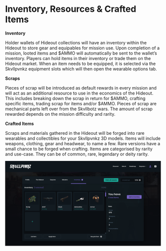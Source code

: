 # Inventory, Resources & Crafted Items

**Inventory**

Holder wallets of Hideout collections will have an inventory within the Hideout to store gear and equipables for mission use. Upon completion of a mission, looted items and $AMMO will automatically be sent to the wallet’s inventory. Players can hold items in their inventory or trade them on the Hideout market. When an item needs to be equipped, it is selected via the Skvllpvnkz equipment slots which will then open the wearable options tab.

**Scraps**

Pieces of scrap will be introduced as default rewards in every mission and will act as an additional resource to use in the economics of the Hideout. This includes breaking down the scrap in return for $AMMO, crafting specific items, trading scrap for items and/or $AMMO. Pieces of scrap are mechanical parts left over from the Skvllbotz wars. The amount of scrap rewarded depends on the mission difficulty and rarity.

**Crafted Items**

Scraps and materials gathered in the Hideout will be forged into rare wearables and collectibles for your Skvllpvnkz 3D models. Items will include weapons, clothing, gear and headwear, to name a few. Rare versions have a small chance to be forged when crafting. Items are categorised by rarity and use-case. They can be of common, rare, legendary or deity rarity.

![The Inventory](<../.gitbook/assets/Screenshot 2022-01-16 at 17.13.39.png>)
